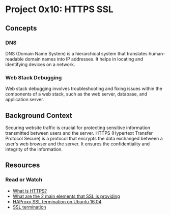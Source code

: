 # Project 0x10: HTTPS SSL

## Concepts

### DNS
DNS (Domain Name System) is a hierarchical system that translates human-readable domain names into IP addresses. It helps in locating and identifying devices on a network.

### Web Stack Debugging
Web stack debugging involves troubleshooting and fixing issues within the components of a web stack, such as the web server, database, and application server.

## Background Context

Securing website traffic is crucial for protecting sensitive information transmitted between users and the server. HTTPS (Hypertext Transfer Protocol Secure) is a protocol that encrypts the data exchanged between a user's web browser and the server. It ensures the confidentiality and integrity of the information.

## Resources

### Read or Watch
- [What is HTTPS?](https://www.instantssl.com/ssl-certificate-products/https.html)
- [What are the 2 main elements that SSL is providing](https://medium.com/@vibhorkumar987/ssl-tls-cryptography-7fb2f739e07)
- [HAProxy SSL termination on Ubuntu 16.04](https://serversforhackers.com/c/letsencrypt-with-haproxy)
- [SSL termination](https://www.cloudflare.com/learning/ssl/termination/)
